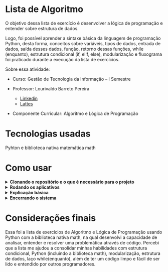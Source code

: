 # Lista de Algoritmo

O objetivo dessa lista de exercício é desenvolver a lógica de programação e entender sobre estrutura de dados.

Logo, foi possível aprender a sintaxe básica da linguagem de programação Python, desta forma, conceitos sobre variáveis, tipos de dados, entrada de dados, saída desses dados, função, retorno dessas funções, while (enquanto), estrutura condicional (if, elif, else), modularização e fluxograma foi praticado durante a execução da lista de exercícios.

Sobre essa atividade:

- Curso: Gestão de Tecnologia da Informação – I Semestre

- Professor: Lourivaldo Barreto Pereira
  - [Linkedin](https://www.linkedin.com/in/lourivaldo-barreto-pereira-89578760/)
  - [Lattes](http://lattes.cnpq.br/8720861742868012)

- Componente Curricular: Algoritmo e Lógica de Programação

# Tecnologias usadas

Pyhton e biblioteca nativa matemática math

# Como usar

<details>
  <summary><strong>Clonando o repositório e o que é necessário para o projeto</strong></summary>

- `ter o git instalado e configurado na máquina`
- `ter o python3 instalado na máquina`
- `git clone git@github.com:joao-pasip/lista_algoritmo.git`
- `cd lista_algoritmo`

</details>

<details>
  <summary><strong>Rodando os aplicativos</strong></summary>

- `python3 main.py`
  - para começar o sistema de algoritmos de questões.

</details>

<details>
  <summary><strong>Explicação básica</strong></summary>

- No arquivo main.py o usuário escolhe qual código de determinada questão deve ser executado
  - pasta_exercicio_x: `cada pasta armazena o código funcional com o fluxograma`
  - arquivo_resolucao_x.py: `cada arquivo armazena o código funcional de determinada questão`

</details>

<details>
  <summary><strong>Encerrando o sistema</strong></summary>

- Sistema rodando: `main.py`
  - para finalizar a execução do sistema basta:
  - `Digitar 's' e dar 'enter'`

</details>

# Considerações finais

Essa foi a lista de exercícios de Algoritmo e Lógica de Programação usando Python com a biblioteca nativa math, na qual desenvolvi a capacidade de analisar, entender e resolver uma problemática através de código. Percebi que a lista me ajudou a consolidar minhas habilidades com estrutura condicional, Python (incluindo a biblioteca math), modularização, estrutura de dados, laço while(enquanto), além de ter um código limpo e fácil de ser lido e entendido por outros programadores.

